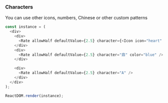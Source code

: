 ### Characters

You can use other icons, numbers, Chinese or other custom patterns

<!--start-code-->

```js
const instance = (
  <div>
    <div>
      <Rate allowHalf defaultValue={2.5} character={<Icon icon="heart" size="2x" />} color="red" />
    </div>
    <div>
      <Rate allowHalf defaultValue={2.5} character="鼎" color="blue" />
    </div>

    <div>
      <Rate allowHalf defaultValue={2.5} character="A" />
    </div>
  </div>
);

ReactDOM.render(instance);
```

<!--end-code-->
